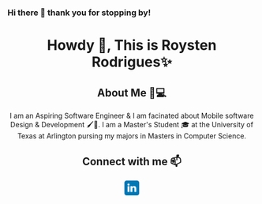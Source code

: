 ### Hi there 👋 thank you for stopping by!


<h1 align='center'>Howdy 🧑, This is Roysten Rodrigues✨ </h1>

<h2 align='center'>About Me 🧑💻</h2>

<p align='center'> I am an Aspiring Software Engineer & I am facinated about Mobile software Design & Development 🖌🎨. I am a Master's Student 🎓 at the University of Texas at Arlington pursing my majors in Masters in Computer Science.</p>

<h2 align='center'> Connect with me 📫 </h2>
<p align = 'center'>
<a href = "https://www.linkedin.com/in/roysten-rodrigues" target="_blank"> <img src=https://github.com/edent/SuperTinyIcons/blob/master/images/svg/linkedin.svg height='30' weight='30'/></a>
